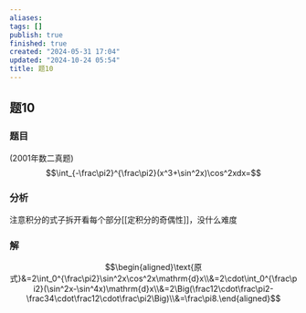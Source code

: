 ```yaml
---
aliases: 
tags: []
publish: true
finished: true
created: "2024-05-31 17:04"
updated: "2024-10-24 05:54"
title: 题10
---
```

## 题10
### 题目
(2001年数二真题)
$$\int_{-\frac\pi2}^{\frac\pi2}(x^3+\sin^2x)\cos^2xdx=$$
### 分析
注意积分的式子拆开看每个部分[[定积分的奇偶性]]，没什么难度
### 解
$$\begin{aligned}\text{原式}&=2\int_0^{\frac\pi2}\sin^2x\cos^2x\mathrm{d}x\\&=2\cdot\int_0^{\frac\pi2}(\sin^2x-\sin^4x)\mathrm{d}x\\&=2\Big(\frac12\cdot\frac\pi2-\frac34\cdot\frac12\cdot\frac\pi2\Big)\\&=\frac\pi8.\end{aligned}$$